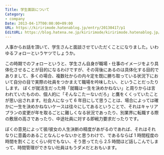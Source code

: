 ```yaml
---
Title: 学生面談について
Category:
- company
Date: 2013-04-17T00:00:00+09:00
URL: https://kiririmode.hatenablog.jp/entry/20130417/p1
EditURL: https://blog.hatena.ne.jp/kiririmode/kiririmode.hatenablog.jp/atom/entry/8454420450078209801
---
```



人事からお話を頂いて、学生さんと面談させていただくことになりました。いわゆるフォローというヤツでしょうか。

この時期でのフォローというと、学生さん自身が職場・仕事のイメージをより具体化させることが目的になるわけですが、その背後にあるのは具体化する目的でありまして、多くの場合、複数社からの内々定を既に勝ち取っている状況下において自分の目で実際の社員をつかまえて職場を吟味したい、ということだったりします。
ぼくが就活生だった時「就職は一生を決めかねない」と周りからは言われていたものの、個人的に「そんなこたーないだろ」と鷹をくくっていたことが思い出されます。社会人になって 6 年目にして思うことは、場合によっては確かに一生を決めかねないケースは往々にしてあるということで、それはキャリアプランの変更が年を取るごとに難しくなる状況であったり、別業界に転職する際の敷居の高さであったり、中途社員に対する即戦力要求だったりです。

ぼくの意見によって彼/彼女の人生決断の精度があがるのであれば、それはそれなりに意義のあることなんじゃないかと思うわけで、であるならば 1 時間程度の時間を割くことくらい何でもない、そう思ってたら 2.5 時間ほど話しこんでしまって、時間管理ができない社員はもうダメだとおもいます。
